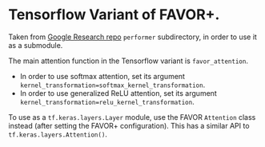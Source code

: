# Tensorflow Variant of FAVOR+.

Taken from [Google Research
repo](https://github.com/google-research/google-research) `performer`
subdirectory, in order to use it as a submodule.

The main attention function in the Tensorflow variant is `favor_attention`.

* In order to use softmax attention, set its argument
  `kernel_transformation=softmax_kernel_transformation`.
* In order to use generalized ReLU attention, set its argument
  `kernel_transformation=relu_kernel_transformation`.

To use as a `tf.keras.layers.Layer` module, use the FAVOR `Attention` class
instead (after setting the FAVOR+ configuration). This has a similar API to
`tf.keras.layers.Attention()`.
